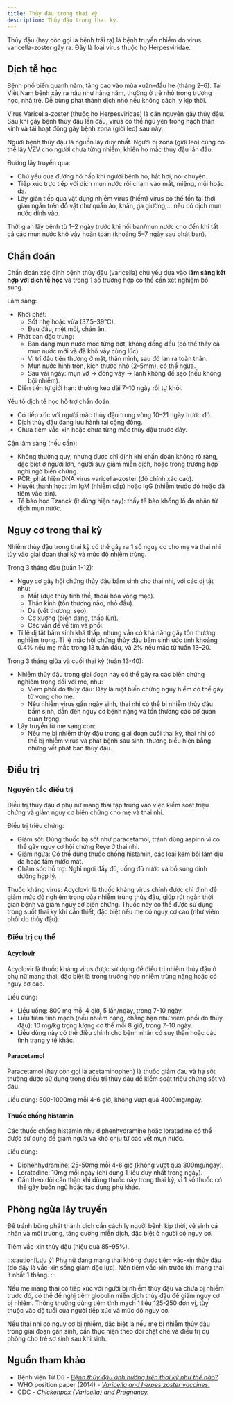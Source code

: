 ```yaml
---
title: Thủy đậu trong thai kỳ
description: Thủy đậu trong thai kỳ.
---
```


Thủy đậu (hay còn gọi là bệnh trái rạ) là bệnh truyền nhiễm do virus varicella-zoster gây ra. Đây là loại virus thuộc họ Herpesviridae.

## Dịch tễ học

Bệnh phổ biến quanh năm, tăng cao vào mùa xuân–đầu hè (tháng 2–6). Tại Việt Nam bệnh xảy ra hầu như hàng năm, thường ở trẻ nhỏ trong trường học, nhà trẻ. Dễ bùng phát thành dịch nhỏ nếu không cách ly kịp thời.

Virus Varicella-zoster (thuộc họ Herpesviridae) là căn nguyên gây thủy đậu. Sau khi gây bệnh thủy đậu lần đầu, virus có thể ngủ yên trong hạch thần kinh và tái hoạt động gây bệnh zona (giời leo) sau này.

Người bệnh thủy đậu là nguồn lây duy nhất. Người bị zona (giời leo) cũng có thể lây VZV cho người chưa từng nhiễm, khiến họ mắc thủy đậu lần đầu.

Đường lây truyền qua:
- Chủ yếu qua đường hô hấp khi người bệnh ho, hắt hơi, nói chuyện.
- Tiếp xúc trực tiếp với dịch mụn nước rồi chạm vào mắt, miệng, mũi hoặc da.
- Lây gián tiếp qua vật dụng nhiễm virus (hiếm) virus có thể tồn tại thời gian ngắn trên đồ vật như quần áo, khăn, ga giường,... nếu có dịch mụn nước dính vào.

Thời gian lây bệnh từ 1–2 ngày trước khi nổi ban/mụn nước cho đến khi tất cả các mụn nước khô vảy hoàn toàn (khoảng 5–7 ngày sau phát ban).

## Chẩn đoán

Chẩn đoán xác định bệnh thủy đậu (varicella) chủ yếu dựa vào **lâm sàng kết hợp với dịch tễ học** và trong 1 số trường hợp có thể cần xét nghiệm bổ sung.

Lâm sàng:
- Khởi phát:
  - Sốt nhẹ hoặc vừa (37.5–39°C).
  - Đau đầu, mệt mỏi, chán ăn.
- Phát ban đặc trưng:
  - Ban dạng mụn nước mọc từng đợt, không đồng đều (có thể thấy cả mụn nước mới và đã khô vảy cùng lúc).
  - Vị trí đầu tiên thường ở mặt, thân mình, sau đó lan ra toàn thân.
  - Mụn nước hình tròn, kích thước nhỏ (2–5mm), có thể ngứa.
  - Sau vài ngày: mụn vỡ → đóng vảy → lành không để sẹo (nếu không bội nhiễm).
- Diễn tiến tự giới hạn: thường kéo dài 7–10 ngày rồi tự khỏi.

Yếu tố dịch tễ học hỗ trợ chẩn đoán:
- Có tiếp xúc với người mắc thủy đậu trong vòng 10–21 ngày trước đó.
- Dịch thủy đậu đang lưu hành tại cộng đồng.
- Chưa tiêm vắc-xin hoặc chưa từng mắc thủy đậu trước đây.

Cận lâm sàng (nếu cần):
- Không thường quy, nhưng được chỉ định khi chẩn đoán không rõ ràng, đặc biệt ở người lớn, người suy giảm miễn dịch, hoặc trong trường hợp nghi ngờ biến chứng.
- PCR: phát hiện DNA virus varicella-zoster (độ chính xác cao).
- Huyết thanh học: tìm IgM (nhiễm cấp) hoặc IgG (nhiễm trước đó hoặc đã tiêm vắc-xin).
- Tế bào học Tzanck (ít dùng hiện nay): thấy tế bào khổng lồ đa nhân từ dịch mụn nước.

## Nguy cơ trong thai kỳ

Nhiễm thủy đậu trong thai kỳ có thể gây ra 1 số nguy cơ cho mẹ và thai nhi tùy vào giai đoạn thai kỳ và mức độ nhiễm trùng.

Trong 3 tháng đầu (tuần 1-12):
- Nguy cơ gây hội chứng thủy đậu bẩm sinh cho thai nhi, với các dị tật như:
  - Mắt (đục thủy tinh thể, thoái hóa võng mạc).
  - Thần kinh (tổn thương não, nhỏ đầu).
  - Da (vết thương, sẹo).
  - Cơ xương (biến dạng, thấp lùn).
  - Các vấn đề về tim và phổi.
- Tỉ lệ dị tật bẩm sinh khá thấp, nhưng vẫn có khả năng gây tổn thương nghiêm trọng. Tỉ lệ mắc hội chứng thủy đậu bẩm sinh ước tính khoảng 0.4% nếu mẹ mắc trong 13 tuần đầu, và 2% nếu mắc từ tuần 13–20.

Trong 3 tháng giữa và cuối thai kỳ (tuần 13-40):
- Nhiễm thủy đậu trong giai đoạn này có thể gây ra các biến chứng nghiêm trọng đối với mẹ, như:
  - Viêm phổi do thủy đậu: Đây là một biến chứng nguy hiểm có thể gây tử vong cho mẹ.
  - Nếu nhiễm virus gần ngày sinh, thai nhi có thể bị nhiễm thủy đậu bẩm sinh, dẫn đến nguy cơ bệnh nặng và tổn thương các cơ quan quan trọng.
- Lây truyền từ mẹ sang con:
  - Nếu mẹ bị nhiễm thủy đậu trong giai đoạn cuối thai kỳ, thai nhi có thể bị nhiễm virus và phát bệnh sau sinh, thường biểu hiện bằng những vết phát ban thủy đậu.

## Điều trị

### Nguyên tắc điều trị

Điều trị thủy đậu ở phụ nữ mang thai tập trung vào việc kiểm soát triệu chứng và giảm nguy cơ biến chứng cho mẹ và thai nhi.

Điều trị triệu chứng:
  - Giảm sốt: Dùng thuốc hạ sốt như paracetamol, tránh dùng aspirin vì có thể gây nguy cơ hội chứng Reye ở thai nhi.
  - Giảm ngứa: Có thể dùng thuốc chống histamin, các loại kem bôi làm dịu da hoặc tắm nước mát.
  - Chăm sóc hỗ trợ: Nghỉ ngơi đầy đủ, uống đủ nước và bổ sung dinh dưỡng hợp lý.

Thuốc kháng virus: Acyclovir là thuốc kháng virus chính được chỉ định để giảm mức độ nghiêm trọng của nhiễm trùng thủy đậu, giúp rút ngắn thời gian bệnh và giảm nguy cơ biến chứng. Thuốc này có thể được sử dụng trong suốt thai kỳ khi cần thiết, đặc biệt nếu mẹ có nguy cơ cao (như viêm phổi do thủy đậu).

### Điều trị cụ thể

#### Acyclovir

Acyclovir là thuốc kháng virus được sử dụng để điều trị nhiễm thủy đậu ở phụ nữ mang thai, đặc biệt là trong trường hợp nhiễm trùng nặng hoặc có nguy cơ cao.

Liều dùng:
  - Liều uống: 800 mg mỗi 4 giờ, 5 lần/ngày, trong 7-10 ngày.
  - Liều tiêm tĩnh mạch (nếu nhiễm nặng, chẳng hạn như viêm phổi do thủy đậu): 10 mg/kg trọng lượng cơ thể mỗi 8 giờ, trong 7-10 ngày.
  - Liều dùng này có thể điều chỉnh cho bệnh nhân có suy thận hoặc các tình trạng y tế khác.

#### Paracetamol

Paracetamol (hay còn gọi là acetaminophen) là thuốc giảm đau và hạ sốt thường được sử dụng trong điều trị thủy đậu để kiểm soát triệu chứng sốt và đau.

Liều dùng: 500-1000mg mỗi 4-6 giờ, không vượt quá 4000mg/ngày.

#### Thuốc chống histamin

Các thuốc chống histamin như diphenhydramine hoặc loratadine có thể được sử dụng để giảm ngứa và khó chịu từ các vết mụn nước.

Liều dùng:
  - Diphenhydramine: 25-50mg mỗi 4-6 giờ (không vượt quá 300mg/ngày).
  - Loratadine: 10mg mỗi ngày (chỉ dùng 1 liều duy nhất trong ngày).
  - Cần theo dõi cẩn thận khi dùng thuốc này trong thai kỳ, vì 1 số thuốc có thể gây buồn ngủ hoặc tác dụng phụ khác.

## Phòng ngừa lây truyền

Để tránh bùng phát thành dịch cần cách ly người bệnh kịp thời, vệ sinh cá nhân và môi trường, tăng cường miễn dịch, đặc biệt ở người có nguy cơ.

Tiêm vắc-xin thủy đậu (hiệu quả 85–95%).

:::caution[Lưu ý]
Phụ nữ đang mang thai không được tiêm vắc-xin thủy đậu (do đây là vắc-xin sống giảm độc lực). Nên tiêm vắc-xin trước khi mang thai ít nhất 1 tháng.
:::

Nếu mẹ mang thai có tiếp xúc với người bị nhiễm thủy đậu và chưa bị nhiễm trước đó, có thể đề nghị tiêm globulin miễn dịch thủy đậu để giảm nguy cơ bị nhiễm. Thông thường dùng tiêm tĩnh mạch 1 liều 125-250 đơn vị, tùy thuộc vào độ tuổi của người tiếp xúc và mức độ nguy cơ.

Nếu thai nhi có nguy cơ bị nhiễm, đặc biệt là nếu mẹ bị nhiễm thủy đậu trong giai đoạn gần sinh, cần thực hiện theo dõi chặt chẽ và điều trị dự phòng cho trẻ sơ sinh sau khi sinh.

## Nguồn tham khảo

- Bệnh viện Từ Dũ - [_Bệnh thủy đậu ảnh hưởng trên thai kỳ như thế nào?_](https://www.tudu.com.vn/vn/y-hoc-thuong-thuc/suc-khoe-phu-nu/lam-me-an-toan/cham-soc-ba-me-mang-thai/benh-thuy-dau-anh-huong-tren-thai-ky-nhu-the-nao/)
- WHO position paper (2014) - [_Varicella and herpes zoster vaccines._](https://www.who.int/publications/i/item/who-wer8925)
- CDC - [_Chickenpox (Varicella) and Pregnancy._](https://www.cdc.gov/pregnancy/infections-chickenpox.html)